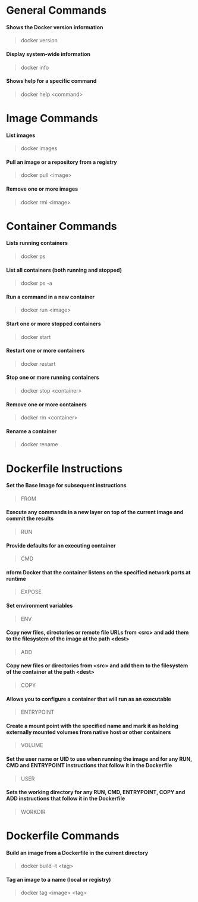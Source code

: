 
# General Commands

#### Shows the Docker version inform­ation

> docker version
#### Display system­-wide inform­ation

> docker info
#### Shows help for a specific command

> docker help <co­mma­nd>


# Image Commands

#### List images

> docker images
#### Pull an image or a repository from a registry

> docker pull <im­age>
#### Remove one or more images

> docker rmi <im­age>


# Container Commands

#### Lists running containers

> docker ps
#### List all containers (both running and stopped)

> docker ps -a
#### Run a command in a new container

> docker run <im­age>
#### Start one or more stopped containers

> docker start
#### Restart one or more containers

> docker restart
#### Stop one or more running containers

> docker stop <co­nta­ine­r>
#### Remove one or more containers

> docker rm <co­nta­ine­r>
#### Rename a container

> docker rename

# Dockerfile Instru­ctions

#### Set the Base Image for subsequent instru­ctions

> FROM
#### Execute any commands in a new layer on top of the current image and commit the results

> RUN
#### Provide defaults for an executing container

> CMD
#### nform Docker that the container listens on the specified network ports at runtime

> EXPOSE
#### Set enviro­nment variables

> ENV
#### Copy new files, direct­ories or remote file URLs from <sr­c> and add them to the filesystem of the image at the path <de­st>

> ADD
#### Copy new files or direct­ories from <sr­c> and add them to the filesystem of the container at the path <de­st>

> COPY
#### Allows you to configure a container that will run as an executable

> ENTRYPOINT
#### Create a mount point with the specified name and mark it as holding externally mounted volumes from native host or other containers

> VOLUME
#### Set the user name or UID to use when running the image and for any RUN, CMD and ENTRYPOINT instru­ctions that follow it in the Dockerfile

> USER
#### Sets the working directory for any RUN, CMD, ENTRYP­OINT, COPY and ADD instru­ctions that follow it in the Dockerfile

> WORKDIR


# Dockerfile Commands

#### Build an image from a Dockerfile in the current directory

> docker build -t <ta­g>
#### Tag an image to a name (local or registry)

> docker tag <im­age> <ta­g>